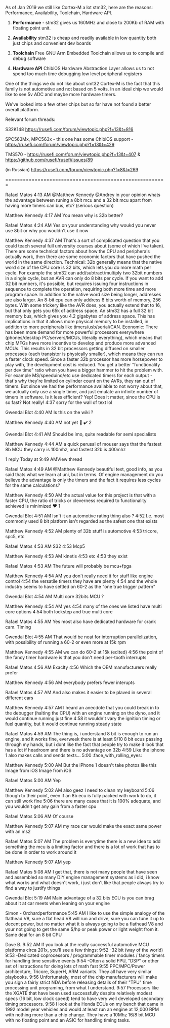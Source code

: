 
As of Jan 2019 we still like Cortex-M a lot stm32, here are the reasons: Performance, Availability,
Toolchain, Hardware API.

1. **Performance** - stm32 gives us 160MHz and close to 200Kb of RAM with floating point unit.

2. **Availability** stm32 is cheap and readily available in low quantity both just chips and convenient dev boards

3. **Toolchain** Free GNU Arm Embedded Toolchain allows us to compile and debug software

4. **Hardware API** ChibiOS Hardware Abstraction Layer allows us to not spend too much time debugging low level peripheral registers

One of the things we do not like about smt32 Cortex-M is the fact that this family is not automotive and not based on 5 volts.
In an ideal chip we would like to see 5v ADC and maybe more hardware timers. 


We've looked into a few other chips but so far have not found a better overall platform.

Relevant forum threads:

S32K148 https://rusefi.com/forum/viewtopic.php?f=13&t=816

SPC563Mx, MPC563x - this one has some ChibiOS support - https://rusefi.com/forum/viewtopic.php?f=13&t=429

TMS570 - https://rusefi.com/forum/viewtopic.php?f=13&t=407 & https://github.com/rusefi/rusefi/issues/89

(in Russian) https://rusefi.com/forum/viewtopic.php?f=8&t=269

=======================================================


Rafael Matos  4:13 AM
@Matthew Kennedy  @Andrey  in your opinion whats the advantage between runing a 8bit mcu and a 32 bit mcu apart from having more timers can bus, etc? (serious question)






Matthew Kennedy  4:17 AM
You mean why is 32b better?

Rafael Matos  4:24 AM
Yes on your understanding why woukd you never use 8bit or why you wouldn't use it now

Matthew Kennedy  4:37 AM
That's a sort of complicated question that you could teach several full university courses about (some of which I've taken).  There are some technical factors about how the CPU and peripherals actually work, then there are some economic factors that have pushed the world in the same direction.
Technical:
32b generally means that the native word size of the CPU core is 32 bits, which lets you do more math per cycle.  For example the stm32 can add/subtract/multiply two 32bit numbers in a single cycle, but an AVR can only do 8 bits per cycle.  If you want to add 32 bit numbers, it's possible, but requires issuing four instructions in sequence to complete the operation, requiring both more time and more program space.
In addition to the native word size being longer, addresses are also larger.  An 8-bit cpu can only address 8 bits worth of memory, 256 bytes.  With some trickery like the AVR does, you actually extend that to 16, but that only gets you 65k of address space.  An stm32 has a full 32 bit memory bus, which gives you 4.2 gigabytes of address space.  This has implications in that it allows more physical memory to be installed, in addition to more peripherals like timers/usb/serial/CAN.
Economic:
There has been more demand for more powerful processors everywhere (phones/desktop PC/servers/MCUs, literally everything), which means that chip MFGs have more incentive to develop and produce more advanced MCUs.  This results in 32 bit processors getting diffused on smaller processes (each transistor is physically smaller), which means they can run a faster clock speed.
Since a faster 32b processor has more horsepower to play with, the development cost is reduced.  You get a better "functionality per dev time" ratio when you have a bigger hammer to hit the problem with.  For example MS/speeduino/etc use dedicated timers for each output - that's why they're limited on cylinder count on the AVRs, they ran out of timers.  But since we had the performance available to not worry about that, we actually only use a single timer, and just emulate an infinite number of timers in software.  Is it less efficient? Yep!  Does it matter, since the CPU is so fast? Not really!
4:37
sorry for the wall of text lol

Gwendal Blot  4:40 AM
Is this on the wiki ?

Matthew Kennedy  4:40 AM
not yet :slightly_smiling_face:
:heavy_check_mark:
2


Gwendal Blot  4:41 AM
Should be imo, quite readable for semi specialists

Matthew Kennedy  4:44 AM
a quick perusal of mouser says that the fastest 8b MCU they carry is 100mhz, and fastest 32b is 400mhz

1 reply
Today at 9:49 AMView thread

Rafael Matos  4:49 AM
@Matthew Kennedy beautiful text, good info, as you said thats what we learn at uni, but in terms. Of engine management do you believe the advantage is only the timers and the fact it requires less cycles for the same calculations?

Matthew Kennedy  4:50 AM
the actual value for this project is that with a faster CPU, the ratio of tricks or cleverness required to functionality achieved is minimized
:heart:
1


Gwendal Blot  4:51 AM
Isn't it an automotive rating thing also ?
4:52
I.e. most commonly used 8 bit platform isn't regarded as the safest one that exists

Matthew Kennedy  4:52 AM
plenty of 32b stuff is automotive
4:53
tricore, spc5, etc

Rafael Matos  4:53 AM
S32
4:53
Mcp5

Matthew Kennedy  4:53 AM
kinetis
4:53
etc
4:53
they exist

Rafael Matos  4:53 AM
The future will probably be mcu+fpga

Matthew Kennedy  4:54 AM
you don't really need it for stuff like engine control
4:54
the versatile timers they have are plenty
4:54
and the whole industry seems to have settled on 60-2 as the "one true trigger pattern"

Gwendal Blot  4:54 AM
Multi core 32bits MCU ?

Matthew Kennedy  4:54 AM
yes
4:54
many of the ones we listed have multi core options
4:54
both lockstep and true multi core

Rafael Matos  4:55 AM
Yes most also have dedicated hardware for crank cam. Timing

Gwendal Blot  4:55 AM
That would be neat for interruption parallelization, with possibility of running a 60-2 or even more at 15k rpm

Matthew Kennedy  4:55 AM
we can do 60-2 at 15k (edited) 
4:56
the point of the fancy timer hardware is that you don't need per-tooth interrupts

Rafael Matos  4:56 AM
Exaclty
4:56
Which the OEM manufacturers really prefer

Matthew Kennedy  4:56 AM
everybody prefers fewer interupts

Rafael Matos  4:57 AM
And also makes it easier to be plaved in several different cars

Matthew Kennedy  4:57 AM
I heard an anecdote that you could break in to the debugger (halting the CPU) with an engine running on the dyno, and it would continue running just fine
4:58
it wouldn't vary the ignition timing or fuel quantity, but it would continue running steady state

Rafael Matos  4:59 AM
The thing is, i understand 8 bit is enough to run an engine, and it works fine, everweek there is at least 9/10 8 bit ecus passing through my hands, but i dont like the fact that people try to make it look that has a lot if headroom and there is no advantage on 32b
4:59
Like the iphone 1 also makes calls and sends texts...
5:00
:face_with_rolling_eyes:

Matthew Kennedy  5:00 AM
But the iPhone 1 doesn't take photos like this
Image from iOS 
Image from iOS



Rafael Matos  5:00 AM
Yep

Matthew Kennedy  5:02 AM
also geez I need to clean my keyboard
5:06
though to their point, even if an 8b ecu is fully packed with work to do, it can still work fine
5:06
there are many cases that it is 100% adequate, and you wouldn't get any gain from a faster cpu

Rafael Matos  5:06 AM
Of course

Matthew Kennedy  5:07 AM
my race car would make the exact same power with an ms2

Rafael Matos  5:07 AM
The problem is everytime there is a new idea to add something the mcu is a limiting factor and there is a lot of work that has to be done in order to work around it

Matthew Kennedy  5:07 AM
yep

Rafael Matos  5:08 AM
I get that, there is not many people that have seen and assembled so many DIY engine management systems as i did, i know what works and what doesn't work, i just don't like that people always try to find a way to justify things

Gwendal Blot  5:19 AM
Main advantage of a 32 bits ECU is you can brag about it at car meets when leaning on your engine

Simon - Orchardperformance  5:45 AM
I like to use the simple analogy of the flathead V8, sure a flat head V8 will run and drive, sure you can tune it up to decent power, but no matter what it is always going to be a flathead V8 and your not going to get the same $/hp or peak power or light weight from it.
Same deal for an 8 bit CPU

Dave B.  9:52 AM
If you look at the really successful automotive MCU platforms circa 201x, you'll see a few things:
9:52
-32 bit (way of the world)
9:53
-Dedicated coprocessors / programmable timer modules / fancy timers for handling time sensitive events
9:54
-Often a solid FPU, "DSP" or other set of instructions for doing lots of math fast
9:55
PPC/MPC/Power architecture, Tricore, SuperH, ARM variants.  They all have very similar playbooks.
9:56
Unfortunately, most of the chip manufacturers will make you sign a fairly strict NDA before releasing details of their "TPU" time processing unit programing, from what I understand.
9:57
Processors like the XGATE that have been used successfully despite relatively modest specs (16 bit, low clock speed) tend to have very well developed secondary timing processors.
9:58
I look at the Honda ECUs on my bench that came in 1992 model year vehicles and would at least run an engine at 12,000 RPM with nothing more than a chip change.  They have a 10Mhz 16/8 bit MCU with no floating point and an ASIC for handling timing tasks.